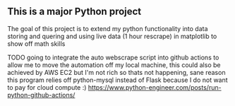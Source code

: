 ## This is a major Python project
The goal of this project is to extend my python functionality into data storing and quering and using live data (1 hour rescrape) in matplotlib to show off math skills 

TODO going to integrate the auto webscrape script into github actions to allow me to move the automation off my local machine, this could also be achieved by AWS EC2 but I'm not rich so thats not happening, sane reason this program relies off python-mysql instead of Flask 
because I do not want to pay for cloud compute :)
https://www.python-engineer.com/posts/run-python-github-actions/ 
